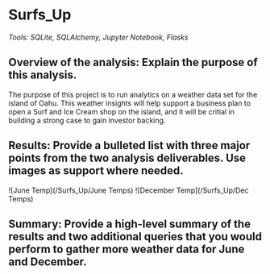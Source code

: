 # Surfs_Up
_Tools: SQLite, SQLAlchemy, Jupyter Notebook, Flasks_


## Overview of the analysis: Explain the purpose of this analysis.
The purpose of this project is to run analytics on a weather data set for the island of Oahu. This weather insights will help support a business plan to open a Surf and Ice Cream shop on the island, and it will be critial in building a strong case to gain investor backing.  

## Results: Provide a bulleted list with three major points from the two analysis deliverables. Use images as support where needed.
![June Temp](/Surfs_Up/June Temps)
![December Temp](/Surfs_Up/Dec Temps)


## Summary: Provide a high-level summary of the results and two additional queries that you would perform to gather more weather data for June and December.
